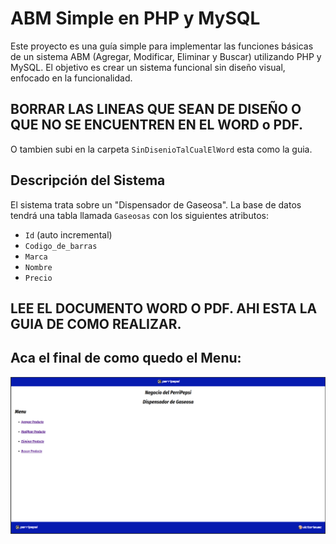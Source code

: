 # ABM Simple en PHP y MySQL
Este proyecto es una guía simple para implementar las funciones básicas de un sistema ABM (Agregar, Modificar, Eliminar y Buscar) utilizando PHP y MySQL.
El objetivo es crear un sistema funcional sin diseño visual, enfocado en la funcionalidad. 

## BORRAR LAS LINEAS QUE SEAN DE DISEÑO O QUE NO SE ENCUENTREN EN EL WORD o PDF.
O tambien subi en la carpeta `SinDisenioTalCualElWord` esta como la guia.

## Descripción del Sistema
El sistema trata sobre un "Dispensador de Gaseosa". La base de datos tendrá una tabla llamada `Gaseosas` con los siguientes atributos:
- `Id` (auto incremental)
- `Codigo_de_barras`
- `Marca`
- `Nombre`
- `Precio`

## LEE EL DOCUMENTO WORD O PDF. AHI ESTA LA GUIA DE COMO REALIZAR.

## Aca el final de como quedo el Menu:
![Esto es como quedo el Menu.](Login.png)
